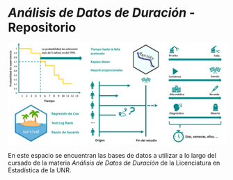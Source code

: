 # _Análisis de Datos de Duración_ - Repositorio

![Logo](https://github.com/victoriocosta/ADD/blob/main/portada_ADD.png)

En este espacio se encuentran las bases de datos a utilizar a lo largo del cursado de la materia _Análisis de Datos de Duración_ de la Licenciatura en Estadística de la UNR.

